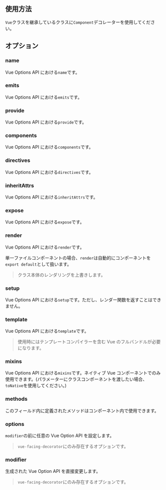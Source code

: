 ## 使用方法

`Vue`クラスを継承しているクラスに`Component`デコレーターを使用してください。

[](./code-usage-base.ts ':include :type=code typescript')

## オプション

### name

Vue Options API における`name`です。

[](./code-option-name.ts ':include :type=code typescript')

### emits

Vue Options API における`emits`です。

[](./code-option-emits.ts ':include :type=code typescript')

### provide

Vue Options API における`provide`です。

[](./code-option-provide.ts ':include :type=code typescript')

### components

Vue Options API における`components`です。

[](./code-option-components.ts ':include :type=code typescript')

### directives

Vue Options API における`directives`です。

[](./code-option-directives.ts ':include :type=code typescript')

### inheritAttrs

Vue Options API における`inheritAttrs`です。

[](./code-option-inherit-attrs.ts ':include :type=code typescript')

### expose

Vue Options API における`expose`です。

[](./code-option-expose.ts ':include :type=code typescript')

### render

Vue Options API における`render`です。

単一ファイルコンポーネントの場合、`render`は自動的にコンポーネントを`export default`として扱います。

> クラス本体のレンダリングを上書きします。

[](./code-option-render.ts ':include :type=code typescript')

### setup

Vue Options API における`setup`です。ただし、レンダー関数を返すことはできません。

[](./code-option-setup.ts ':include :type=code typescript')

### template

Vue Options API における`template`です。

> 使用時にはテンプレートコンパイラーを含む Vue のフルバンドルが必要になります。

[](./code-option-template.ts ':include :type=code typescript')

### mixins

Vue Options API における`mixins`です。ネイティブ Vue コンポーネントでのみ使用できます。(パラメーターにクラスコンポーネントを渡したい場合、`toNative`を使用してください。)

[](./code-option-mixins.ts ':include :type=code typescript')

### methods

このフィールド内に定義されたメソッドはコンポーネント内で使用できます。

[](./code-option-methods.ts ':include :type=code typescript')

### options

`modifier`の前に任意の Vue Option API を設定します。

> `vue-facing-decorator`にのみ存在するオプションです。

[](./code-option-options.ts ':include :type=code typescript')

### modifier

生成された Vue Option API を直接変更します。

> `vue-facing-decorator`にのみ存在するオプションです。

[](./code-option-modifier.ts ':include :type=code typescript')
